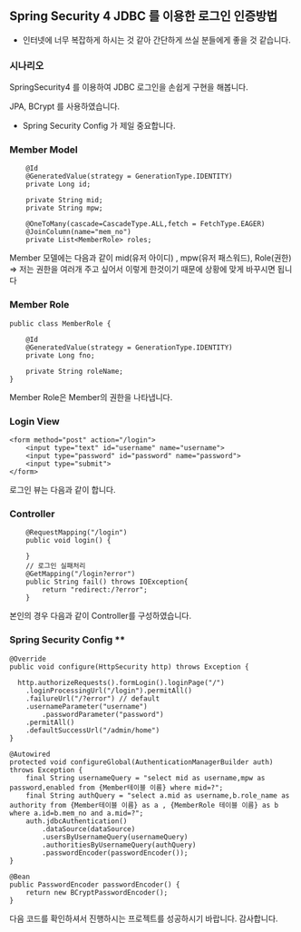 ## Spring Security 4 JDBC 를 이용한 로그인 인증방법

* 인터넷에 너무 복잡하게 하시는 것 같아 간단하게 쓰실 분들에게 좋을 것 같습니다.

### 시나리오

SpringSecurity4 를 이용하여 JDBC 로그인을 손쉽게 구현을 해봅니다.

JPA, BCrypt 를 사용하였습니다.

* Spring Security Config 가 제일 중요합니다.

### Member Model
~~~ 
	@Id
	@GeneratedValue(strategy = GenerationType.IDENTITY)
	private Long id;
	
	private String mid;
	private String mpw;  
	
	@OneToMany(cascade=CascadeType.ALL,fetch = FetchType.EAGER)
	@JoinColumn(name="mem_no")
	private List<MemberRole> roles;	
~~~

Member 모델에는 다음과 같이 mid(유저 아이디) , mpw(유저 패스워드), Role(권한)
=> 저는 권한을 여러개 주고 싶어서 이렇게 한것이기 때문에 상황에 맞게 바꾸시면 됩니다

### Member Role
~~~
public class MemberRole {

	@Id
	@GeneratedValue(strategy = GenerationType.IDENTITY)
	private Long fno;
	
	private String roleName;
}
~~~
Member Role은 Member의 권한을 나타냅니다.

### Login View
~~~
<form method="post" action="/login">
	<input type="text" id="username" name="username">
	<input type="password" id="password" name="password">
	<input type="submit">
</form>
~~~
로그인 뷰는 다음과 같이 합니다.

### Controller
~~~
	@RequestMapping("/login")
	public void login() {
		
	}
	// 로그인 실패처리 
	@GetMapping("/login?error")
	public String fail() throws IOException{
		return "redirect:/?error";
	}
~~~
본인의 경우 다음과 같이 Controller를 구성하였습니다.

### Spring Security Config **
~~~
@Override
public void configure(HttpSecurity http) throws Exception {		

  http.authorizeRequests().formLogin().loginPage("/")
	.loginProcessingUrl("/login").permitAll()
	.failureUrl("/?error") // default
	.usernameParameter("username")
        .passwordParameter("password")
	.permitAll()
	.defaultSuccessUrl("/admin/home")
}

@Autowired
protected void configureGlobal(AuthenticationManagerBuilder auth) throws Exception {
	final String usernameQuery = "select mid as username,mpw as password,enabled from {Member테이블 이름} where mid=?";
	final String authQuery = "select a.mid as username,b.role_name as authority from {Member테이블 이름} as a , {MemberRole 테이블 이름} as b where a.id=b.mem_no and a.mid=?";
	auth.jdbcAuthentication()
		.dataSource(dataSource)
		.usersByUsernameQuery(usernameQuery)
		.authoritiesByUsernameQuery(authQuery)
		.passwordEncoder(passwordEncoder());	
}
	
@Bean
public PasswordEncoder passwordEncoder() {
	return new BCryptPasswordEncoder();
}
~~~


다음 코드를 확인하셔서 진행하시는 프로젝트를 성공하시기 바랍니다. 감사합니다. 





